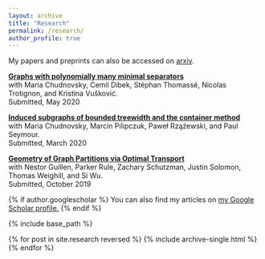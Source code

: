```yaml
---
layout: archive
title: "Research"
permalink: /research/
author_profile: true
---
```


My papers and preprints can also be accessed on [arxiv](https://arxiv.org/search/?searchtype=author&query=Abrishami%2C+T&order=-announced_date_first&size=100&abstracts=show).


[**Graphs with polynomially many minimal separators**](https://arxiv.org/abs/2005.05042)<br/>
with Maria Chudnovsky, Cemil Dibek, Stéphan Thomassé, Nicolas Trotignon, and Kristina Vušković. <br/>
Submitted, May 2020 <br/>

[**Induced subgraphs of bounded treewidth and the container method**](https://arxiv.org/abs/2003.05185)<br/>
with Maria Chudnovsky, Marcin Pilipczuk, Paweł Rzążewski, and Paul Seymour. <br/>
Submitted, March 2020 <br/>


[**Geometry of Graph Partitions via Optimal Transport**](https://arxiv.org/abs/1910.09618)<br/>
with Nestor Guillen, Parker Rule, Zachary Schutzman, Justin Solomon, Thomas Weighill, and Si Wu. <br/>
Submitted, October 2019 <br/>


{% if author.googlescholar %}
  You can also find my articles on <u><a href="{{author.googlescholar}}">my Google Scholar profile</a>.</u>
{% endif %}

{% include base_path %}

{% for post in site.research reversed %}
  {% include archive-single.html %}
{% endfor %}
